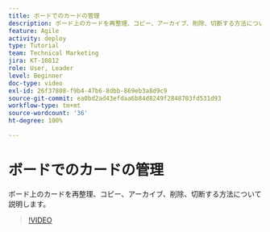 ```yaml
---
title: ボードでのカードの管理
description: ボード上のカードを再整理、コピー、アーカイブ、削除、切断する方法について説明します。
feature: Agile
activity: deploy
type: Tutorial
team: Technical Marketing
jira: KT-10812
role: User, Leader
level: Beginner
doc-type: video
exl-id: 26f37808-f9b4-47b6-8dbb-869eb3a8d9c9
source-git-commit: ea0bd2ad43efdaa6b84d8249f2848783fd531d93
workflow-type: tm+mt
source-wordcount: '36'
ht-degree: 100%

---
```


# ボードでのカードの管理

ボード上のカードを再整理、コピー、アーカイブ、削除、切断する方法について説明します。

>[!VIDEO](https://video.tv.adobe.com/v/346810/?quality=12&learn=on)
